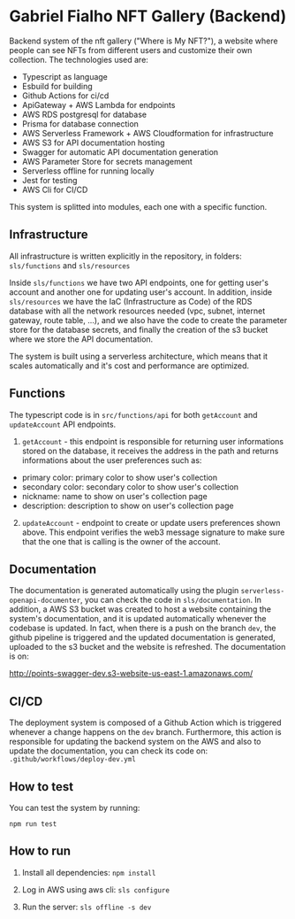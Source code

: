 # Gabriel Fialho NFT Gallery (Backend)

Backend system of the nft gallery ("Where is My NFT?"), a website where people can see NFTs from different users and customize their own collection. The technologies used are:

- Typescript as language
- Esbuild for building
- Github Actions for ci/cd
- ApiGateway + AWS Lambda for endpoints
- AWS RDS postgresql for database
- Prisma for database connection
- AWS Serverless Framework + AWS Cloudformation for infrastructure
- AWS S3 for API documentation hosting
- Swagger for automatic API documentation generation
- AWS Parameter Store for secrets management
- Serverless offline for running locally
- Jest for testing
- AWS Cli for CI/CD

This system is splitted into modules, each one with a specific function.

## Infrastructure

All infrastructure is written explicitly in the repository, in folders:
`sls/functions` and `sls/resources`

Inside `sls/functions` we have two API endpoints, one for getting user's account and another one for updating user's account.
In addition, inside `sls/resources` we have the IaC (Infrastructure as Code) of the RDS database with all the network resources needed (vpc, subnet, internet gateway, route table, ...), and we also have the code to create the parameter store for the database secrets, and finally the creation of the s3 bucket where we store the API documentation.

The system is built using a serverless architecture, which means that it scales automatically and it's cost and performance are optimized.

## Functions

The typescript code is in `src/functions/api` for both `getAccount` and `updateAccount` API endpoints.

1. `getAccount` - this endpoint is responsible for returning user informations stored on the database, it receives the address in the path and returns informations about the user preferences such as:

- primary color: primary color to show user's collection
- secondary color: secondary color to show user's collection
- nickname: name to show on user's collection page
- description: description to show on user's collection page

2. `updateAccount` - endpoint to create or update users preferences shown above. This endpoint verifies the web3 message signature to make sure that the one that is calling is the owner of the account.

## Documentation

The documentation is generated automatically using the plugin `serverless-openapi-documenter`, you can check the code in `sls/documentation`.
In addition, a AWS S3 bucket was created to host a website containing the system's documentation, and it is updated automatically whenever the codebase is updated.
In fact, when there is a push on the branch `dev`, the github pipeline is triggered and the updated documentation is generated, uploaded to the s3 bucket and the website is refreshed.
The documentation is on:

http://points-swagger-dev.s3-website-us-east-1.amazonaws.com/

## CI/CD

The deployment system is composed of a Github Action which is triggered whenever a change happens on the `dev` branch. Furthermore, this action is responsible for updating the backend system on the AWS and also to update the documentation, you can check its code on: `.github/workflows/deploy-dev.yml`

## How to test

You can test the system by running:

`npm run test`

## How to run

1. Install all dependencies:
   `npm install`

2. Log in AWS using aws cli:
   `sls configure`

3. Run the server:
   `sls offline -s dev`
